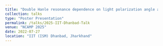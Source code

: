 ```yaml
---
title: "Double Hanle resonance dependence on light polarization angle and transverse magnetic field direction"
collection: talks
type: "Poster Presentation"
permalink: /talks/2025-IIT-Dhanbad-Talk
venue: "NCAMP 2025"
date: 2022-07-27
location: "IIT (ISM) Dhanbad, Jharkhand"
---
```

